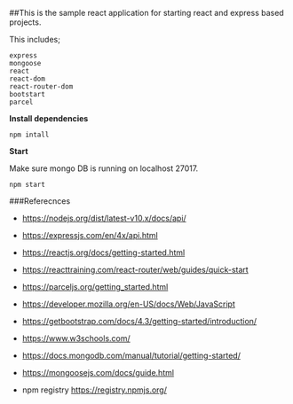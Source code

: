 ##This is the sample react application for starting react and express based projects.

This includes;

    express
    mongoose
    react
    react-dom
    react-router-dom
    bootstart
    parcel
 
 **Install dependencies**
 
    npm intall
 
 **Start**
 
 Make sure mongo DB is running on localhost 27017.
 
    npm start


###Referecnces

* https://nodejs.org/dist/latest-v10.x/docs/api/
* https://expressjs.com/en/4x/api.html
* https://reactjs.org/docs/getting-started.html
* https://reacttraining.com/react-router/web/guides/quick-start
* https://parceljs.org/getting_started.html
* https://developer.mozilla.org/en-US/docs/Web/JavaScript
* https://getbootstrap.com/docs/4.3/getting-started/introduction/
* https://www.w3schools.com/
* https://docs.mongodb.com/manual/tutorial/getting-started/
* https://mongoosejs.com/docs/guide.html


* npm registry https://registry.npmjs.org/
